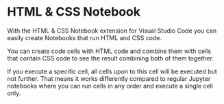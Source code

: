 # HTML & CSS Notebook

With the HTML & CSS Notebook extension for Visual Studio Code you can easily create Notebooks that run HTML and CSS code.

You can create code cells with HTML code and combine them with cells that contain CSS code to see the result combining both of them together.

If you execute a specific cell, all cells upon to this cell will be executed but not further. That means it works differently compared to regular Jupyter notebooks where you can run cells in any order and execute a single cell only.
